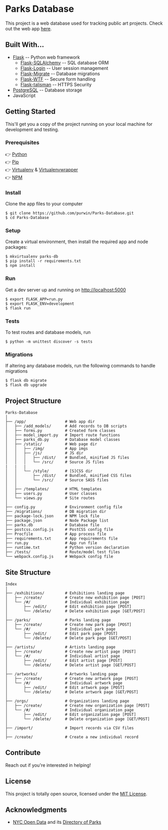 # Parks Database
This project is a web database used for tracking public art projects. Check out the web app [here](https://nyc-parks-db.herokuapp.com/).

## Built With...
* [Flask](https://palletsprojects.com/p/flask/) -- Python web framework
  * [Flask-SQLAlchemy](https://flask-sqlalchemy.palletsprojects.com/en/2.x/) -- SQL database ORM
  * [Flask-Login](https://flask-login.readthedocs.io/en/latest/) -- User session management
  * [Flask-Migrate](https://flask-migrate.readthedocs.io/en/latest/) -- Database migrations
  * [Flask-WTF](https://github.com/lepture/flask-wtf) -- Secure form handling
  * [Flask-talisman](https://github.com/GoogleCloudPlatform/flask-talisman) -- HTTPS Security
* [PostgreSQL](https://www.postgresql.org/) -- Database storage
* JavaScript

## Getting Started
This'll get you a copy of the project running on your local machine for development and testing.

### Prerequisites
👉 [Python](https://www.python.org/)  
👉 [Pip](https://pypi.org/project/pip/)  
👉 [Virtualenv](https://virtualenv.pypa.io/en/latest/) & [Virtualenvwrapper](https://virtualenvwrapper.readthedocs.io/en/latest/index.html)  
👉 [NPM](https://www.npmjs.com/)

### Install
Clone the app files to your computer
```
$ git clone https://github.com/purwin/Parks-Database.git
$ cd Parks-Database
```

### Setup
Create a virtual environment, then install the required app and node packages:
```
$ mkvirtualenv parks-db
$ pip install -r requirements.txt
$ npm install
```

### Run
Get a dev server up and running on [http://localhost:5000](http://localhost:5000)
```
$ export FLASK_APP=run.py
$ export FLASK_ENV=development
$ flask run
```

### Tests
To test routes and database models, run
```
$ python -m unittest discover -s tests
```

### Migrations
If altering any database models, run the following commands to handle migrations
```
$ flask db migrate
$ flask db upgrade
```

## Project Structure
```
Parks-Database
│
├── /app/                 # Web app dir
│   ├── /add_models/      # Add records to DB scripts
│   ├── forms.py          # Created form classes
│   ├── model_import.py   # Import route functions
│   ├── parks_db.py       # Database model classes
│   ├── /static/          # Web page dir
│   │   ├── /img/         # App imgs
│   │   ├── /js/          # JS dir
│   │   │   ├── /dist/    # Bundled, minified JS files
│   │   │   └── /src/     # Source JS files
|   |   |
│   │   └── /style/       # [S]CSS dir
│   │       ├── /dist/    # Bundled, minified CSS files
│   │       └── /src/     # Source SASS files
│   │   
│   ├── /templates/       # HTML templates
│   ├── users.py          # User classes
│   └── views.py          # Site routes
│
├── config.py             # Environment config file
├── /migrations/          # DB migration dir
├── package-lock.json     # NPM lock file
├── package.json          # Node Package list
├── parks.db              # Database file
├── postcss.config.js     # PostCSS config file
├── Procfile              # App process file
├── requirements.txt      # App requirements file
├── run.py                # App run file
├── runtime.txt           # Python version declaration
├── /tests/               # Route/model test files
└── webpack.config.js     # Webpack config file
```

## Site Structure
```
Index
│
├── /exhibitions/         # Exhibitions landing page
│   ├── /create/          # Create new exhibition page [POST]
│   └── /#/               # Individual exhibition page
│       ├── /edit/        # Edit exhibition page [POST]
│       └── /delete/      # Delete exhibition page [GET/POST]
│
├── /parks/               # Parks landing page
│   ├── /create/          # Create new park page [POST]
│   └── /#/               # Individual park page
│       ├── /edit/        # Edit park page [POST]
│       └── /delete/      # Delete park page [GET/POST]
│
├── /artists/             # Artists landing page
│   ├── /create/          # Create new artist page [POST]
│   └── /#/               # Individual artist page
│       ├── /edit/        # Edit artist page [POST]
│       └── /delete/      # Delete artist page [GET/POST]
│
├── /artworks/            # Artworks landing page
│   ├── /create/          # Create new artwork page [POST]
│   └── /#/               # Individual artwork page
│       ├── /edit/        # Edit artwork page [POST]
│       └── /delete/      # Delete artwork page [GET/POST]
│
├── /orgs/                # Organizations landing page
│   ├── /create/          # Create new organization page [POST]
│   └── /#/               # Individual organization page
│       ├── /edit/        # Edit organization page [POST]
│       └── /delete/      # Delete organization page [GET/POST]
│
├── /import/              # Import records via CSV files
│
├── /create/              # Create a new individual record
```

## Contribute
Reach out if you're interested in helping!

## License
This project is totally open source, licensed under the [MIT License](LICENSE.md).

## Acknowledgments
* [NYC Open Data](https://opendata.cityofnewyork.us) and its [Directory of Parks](https://data.cityofnewyork.us/Recreation/Directory-of-Parks/79me-a7rs)